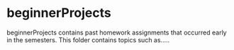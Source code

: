 # beginnerProjects
beginnerProjects contains past homework assignments that occurred early in the semesters. This folder contains topics such as.....
